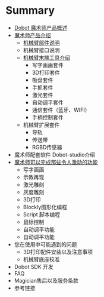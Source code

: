 # Summary

* [Dobot 魔术师产品概述](README.md)
* [魔术师产品介绍](chapter1.md)
  * [机械臂部件说明](chapter1/ji-xie-bi-bu-jian-shuo-ming.md)
  * 机械臂接口说明
  * [机械臂末端工具介绍](chapter1/ji-xie-bi-mo-duan-gong-ju-jie-shao.md)
    * 写字画画套件
    * 3D打印套件
    * 吸盘套件
    * 手抓套件
    * 激光套件
    * 自动调平套件
    * 通信套件（蓝牙、WIFI）
    * 手柄控制套件
  * 机械臂扩展套件
    * 导轨
    * 传送带
    * RGBD传感器
* 魔术师配套软件 Dobot-studio介绍
* [魔术师可以完成那些令人激动的功能](mo-zhu-shi-ke-yi-wan-cheng-na-xie-ling-ren-ji-dong-de-gong-neng.md)
  * 写字画画
  * 示教再现
  * 激光雕刻
  * 灰度雕刻
  * 3D打印
  * Blockly图形化编程
  * Script 脚本编程
  * 鼠标控制
  * 自动调平功能
  * 自动调平功能
* 您在使用中可能遇到的问题
  * 3D打印配件安装以及注意事项
  * 机械臂底座校准
* Dobot SDK 开发
* FAQ
* Magician售后以及服务条款
* 参考链接

